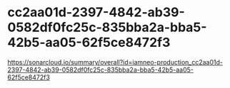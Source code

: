 # cc2aa01d-2397-4842-ab39-0582df0fc25c-835bba2a-bba5-42b5-aa05-62f5ce8472f3
https://sonarcloud.io/summary/overall?id=iamneo-production_cc2aa01d-2397-4842-ab39-0582df0fc25c-835bba2a-bba5-42b5-aa05-62f5ce8472f3
